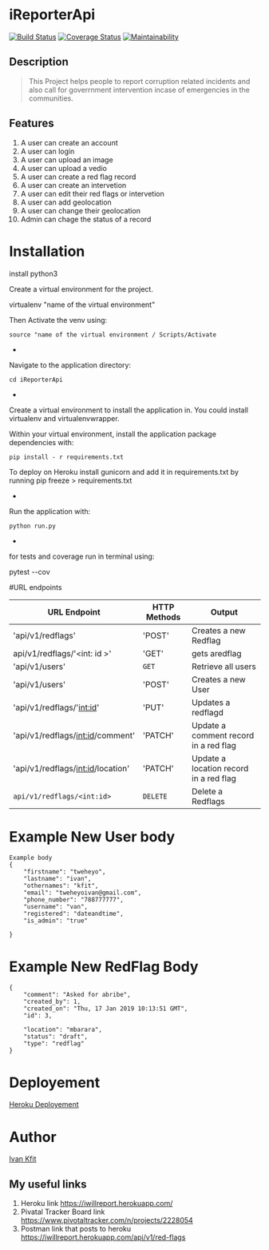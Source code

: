 # iReporterApi
[![Build Status](https://travis-ci.org/ivankfit/iReporterApi.svg?branch=develop)](https://travis-ci.com/ivankfit/iReporterApi)
[![Coverage Status](https://coveralls.io/repos/github/ivankfit/iReporterApi/badge.svg?branch=develop)](https://coveralls.io/github/ivankfit/iReporterApi?branch=develop)
[![Maintainability](https://api.codeclimate.com/v1/badges/a99a88d28ad37a79dbf6/maintainability)](https://codeclimate.com/github/codeclimate/codeclimate/maintainability)

## Description
> This Project helps people to report corruption related incidents and also call for goverrnment intervention incase of emergencies in the communities.

## Features
1. A user can create an account
2. A user can login
3. A user can upload an image
4. A user can upload a vedio
5. A user can create a red flag record
6. A user can create an intervetion
7. A user can edit their red flags or intervetion
8. A user can add geolocation
9. A user can change their geolocation
10. Admin can chage the status of a record

# Installation

install python3

Create a virtual environment for the project.


virtualenv "name of the virtual environment"

Then Activate the venv using:
```
source "name of the virtual environment / Scripts/Activate
```

* 
Navigate to the application directory:

```
cd iReporterApi
```

*
 Create a virtual environment to install the
application in. 
You could install virtualenv and virtualenvwrapper.

Within your virtual environment,
 install the application package dependencies with:

 `pip install - r requirements.txt`

To deploy on Heroku
  install gunicorn and add it in requirements.txt by running pip freeze > requirements.txt


* 
Run the application with:

```
python run.py
```
* 
for tests and coverage run in terminal using:


pytest --cov


#URL endpoints

| URL Endpoint | HTTP Methods | Output |
| -------- | ------------- | --------- |
|'api/v1/redflags' | 'POST' | Creates a new Redflag|
|api/v1/redflags/'<int: id >' | 'GET' | gets aredflag|
|'api/v1/users'| `GET` | Retrieve all users |
|'api/v1/users' | 'POST' | Creates a new User |
|'api/v1/redflags/'<int:id>' | 'PUT' | Updates a redflagd|
|'api/v1/redflags/<int:id>/comment' | 'PATCH' | Update a comment record in a red flag |
|'api/v1/redflags/<int:id>/location' | 'PATCH' | Update a location record in a red flag |
|`api/v1/redflags/<int:id>` | `DELETE` | Delete a Redflags |


# Example New User body
```
Example body
{
    "firstname": "tweheyo",
    "lastname": "ivan",
    "othernames": "kfit",
    "email": "tweheyoivan@gmail.com",
    "phone_number": "788777777",
    "username": "van",
    "registered": "dateandtime",
    "is_admin": "true"

}
```

# Example New RedFlag Body
```
{
    "comment": "Asked for abribe",
    "created_by": 1,
    "created_on": "Thu, 17 Jan 2019 10:13:51 GMT",
    "id": 3,

    "location": "mbarara",
    "status": "draft",
    "type": "redflag"
}
```
# Deployement
[Heroku Deployement](https://iwillreport.herokuapp.com/)

# Author
[Ivan Kfit](https://github.com/ivankfit)

## My useful links
1. Heroku link https://iwillreport.herokuapp.com/
2. Pivatal Tracker Board link https://www.pivotaltracker.com/n/projects/2228054
3. Postman link that posts to heroku  https://iwillreport.herokuapp.com/api/v1/red-flags


